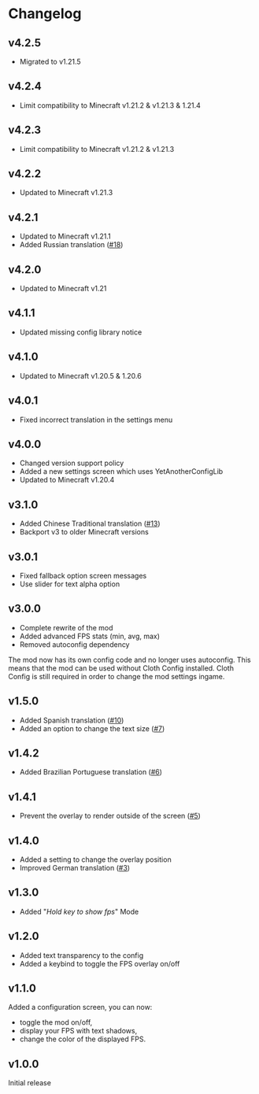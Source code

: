 # Changelog

## v4.2.5
* Migrated to v1.21.5

## v4.2.4

* Limit compatibility to Minecraft v1.21.2 & v1.21.3 & 1.21.4

## v4.2.3

* Limit compatibility to Minecraft v1.21.2 & v1.21.3

## v4.2.2

* Updated to Minecraft v1.21.3

## v4.2.1

* Updated to Minecraft v1.21.1
* Added Russian translation ([#18](https://github.com/Grayray75/FPS-Display/pull/18))

## v4.2.0

* Updated to Minecraft v1.21

## v4.1.1

* Updated missing config library notice

## v4.1.0

* Updated to Minecraft v1.20.5 & 1.20.6

## v4.0.1

* Fixed incorrect translation in the settings menu

## v4.0.0

* Changed version support policy
* Added a new settings screen which uses YetAnotherConfigLib
* Updated to Minecraft v1.20.4


## v3.1.0

* Added Chinese Traditional translation ([#13](https://github.com/Grayray75/FPS-Display/pull/13))
* Backport v3 to older Minecraft versions

## v3.0.1

* Fixed fallback option screen messages
* Use slider for text alpha option

## v3.0.0

* Complete rewrite of the mod
* Added advanced FPS stats (min, avg, max)
* Removed autoconfig dependency

The mod now has its own config code and no longer uses autoconfig.
This means that the mod can be used without Cloth Config installed.
Cloth Config is still required in order to change the mod settings ingame.


## v1.5.0

* Added Spanish translation ([#10](https://github.com/Grayray75/FPS-Display/pull/10))
* Added an option to change the text size ([#7](https://github.com/Grayray75/FPS-Display/issues/7))

## v1.4.2

* Added Brazilian Portuguese translation ([#6](https://github.com/Grayray75/FPS-Display/pull/6))

## v1.4.1

* Prevent the overlay to render outside of the screen ([#5](https://github.com/Grayray75/FPS-Display/pull/5))

## v1.4.0

* Added a setting to change the overlay position
* Improved German translation ([#3](https://github.com/Grayray75/FPS-Display/pull/3))

## v1.3.0

* Added "*Hold key to show fps*" Mode

## v1.2.0

* Added text transparency to the config
* Added a keybind to toggle the FPS overlay on/off

## v1.1.0

Added a configuration screen, you can now:
* toggle the mod on/off,
* display your FPS with text shadows,
* change the color of the displayed FPS.

## v1.0.0

Initial release
